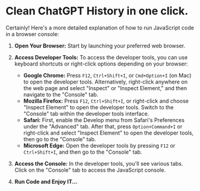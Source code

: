 # Clean ChatGPT History in one click.
Certainly! Here's a more detailed explanation of how to run JavaScript code in a browser console:

1. **Open Your Browser:** Start by launching your preferred web browser.

2. **Access Developer Tools:** To access the developer tools, you can use keyboard shortcuts or right-click options depending on your browser:
   - **Google Chrome:** Press `F12`, `Ctrl+Shift+I`, or `Cmd+Option+I` (on Mac) to open the developer tools. Alternatively, right-click anywhere on the web page and select "Inspect" or "Inspect Element," and then navigate to the "Console" tab.
   - **Mozilla Firefox:** Press `F12`, `Ctrl+Shift+I`, or right-click and choose "Inspect Element" to open the developer tools. Switch to the "Console" tab within the developer tools interface.
   - **Safari:** First, enable the Develop menu from Safari's Preferences under the "Advanced" tab. After that, press `Option+Command+I` or right-click and select "Inspect Element" to open the developer tools, then go to the "Console" tab.
   - **Microsoft Edge:** Open the developer tools by pressing `F12` or `Ctrl+Shift+I`, and then go to the "Console" tab.

3. **Access the Console:** In the developer tools, you'll see various tabs. Click on the "Console" tab to access the JavaScript console.

4. **Run Code and Enjoy IT...** 

